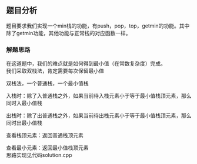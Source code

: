 ## 题目分析
题目要求我们实现一个min栈的功能，有push，pop，top，getmin的功能。其中除了getmin功能，其他功能与正常栈的对应函数一样。

### 解题思路
在这道题中，我们的难点就是如何得到最小值（在常数复杂度）完成。  
我们采取双栈法，肯定需要每次保留最小值  

双栈法，一个普通栈，一个最小值栈  

入栈时：除了入普通栈之外，如果当前待入栈元素小于等于最小值栈顶元素，那么同时入最小值栈  

出栈时：除了出普通栈之外，如果当前待出栈元素小于等于最小值栈顶元素，那么同时出最小值栈  

查看栈顶元素：返回普通栈顶元素  

查看最小元素：返回最小值栈顶元素  
思路实现见代码solution.cpp



